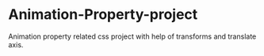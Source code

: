 # Animation-Property-project
Animation property related css project with help of transforms and translate axis.
